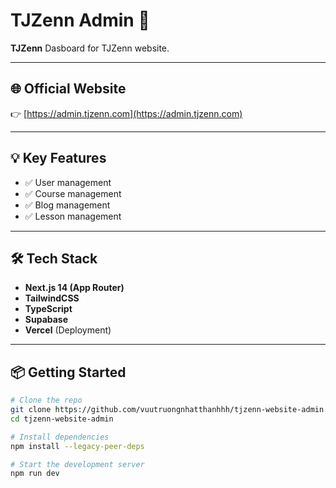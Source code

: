 # TJZenn Admin 🚀

**TJZenn** Dasboard for TJZenn website.

---

## 🌐 Official Website

👉 [https://admin.tjzenn.com](https://admin.tjzenn.com)

---

## 💡 Key Features

- ✅ User management
- ✅ Course management
- ✅ Blog management
- ✅ Lesson management

---

## 🛠️ Tech Stack

- **Next.js 14 (App Router)**
- **TailwindCSS**
- **TypeScript**
- **Supabase**
- **Vercel** (Deployment)

---

## 📦 Getting Started

```bash
# Clone the repo
git clone https://github.com/vuutruongnhatthanhhh/tjzenn-website-admin.git
cd tjzenn-website-admin

# Install dependencies
npm install --legacy-peer-deps

# Start the development server
npm run dev
```
